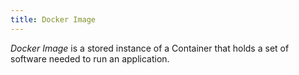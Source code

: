 ```yaml
---
title: Docker Image
---
```


*Docker Image* is a stored instance of a Container that holds a set of software needed to run an application.